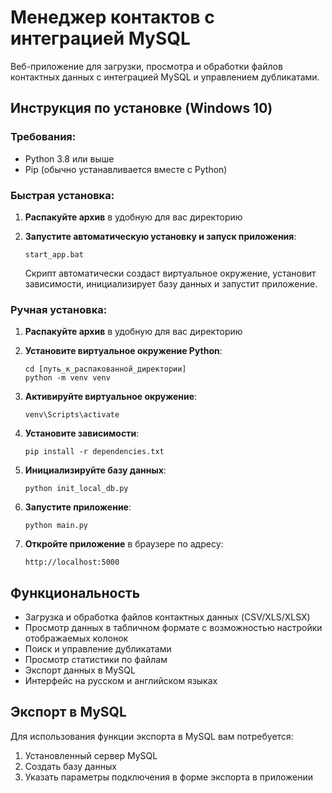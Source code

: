 # Менеджер контактов с интеграцией MySQL

Веб-приложение для загрузки, просмотра и обработки файлов контактных данных с интеграцией MySQL и управлением дубликатами.

## Инструкция по установке (Windows 10)

### Требования:
- Python 3.8 или выше
- Pip (обычно устанавливается вместе с Python)

### Быстрая установка:

1. **Распакуйте архив** в удобную для вас директорию

2. **Запустите автоматическую установку и запуск приложения**:
   ```
   start_app.bat
   ```
   
   Скрипт автоматически создаст виртуальное окружение, установит зависимости, 
   инициализирует базу данных и запустит приложение.

### Ручная установка:

1. **Распакуйте архив** в удобную для вас директорию

2. **Установите виртуальное окружение Python**:
   ```
   cd [путь_к_распакованной_директории]
   python -m venv venv
   ```

3. **Активируйте виртуальное окружение**:
   ```
   venv\Scripts\activate
   ```

4. **Установите зависимости**:
   ```
   pip install -r dependencies.txt
   ```

5. **Инициализируйте базу данных**:
   ```
   python init_local_db.py
   ```

6. **Запустите приложение**:
   ```
   python main.py
   ```

7. **Откройте приложение** в браузере по адресу:
   ```
   http://localhost:5000
   ```

## Функциональность

- Загрузка и обработка файлов контактных данных (CSV/XLS/XLSX)
- Просмотр данных в табличном формате с возможностью настройки отображаемых колонок
- Поиск и управление дубликатами
- Просмотр статистики по файлам
- Экспорт данных в MySQL
- Интерфейс на русском и английском языках

## Экспорт в MySQL

Для использования функции экспорта в MySQL вам потребуется:
1. Установленный сервер MySQL
2. Создать базу данных
3. Указать параметры подключения в форме экспорта в приложении